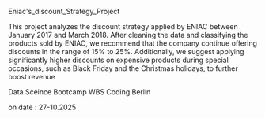 Eniac's_discount_Strategy_Project

This project analyzes the discount strategy applied by ENIAC between January 2017 and March 2018. After cleaning the data and classifying the products sold by ENIAC, we recommend that the company continue offering discounts in the range of 15% to 25%. Additionally, we suggest applying significantly higher discounts on expensive products during special occasions, such as Black Friday and the Christmas holidays, to further boost revenue

Data Sceince Bootcamp WBS Coding Berlin 

on date : 27-10.2025
